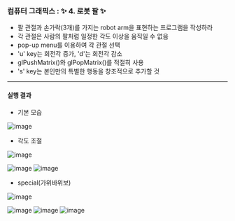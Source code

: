### 컴퓨터 그래픽스 : ✨ 4. 로봇 팔 ✨

- 팔 관절과 손가락(3개)를 가지는 robot arm을 표현하는 프로그램을 작성하라
- 각 관절은 사람의 팔처럼 일정한 각도 이상을 움직일 수 없음
- pop-up menu를 이용하여 각 관절 선택
- 'u' key는 회전각 증가, 'd'는 회전각 감소
- glPushMatrix()와 glPopMatrix()를 적절히 사용
- 's' key는 본인만의 특별한 행동을 창조적으로 추가할 것

***

#### 실행 결과

- 기본 모습

![image](https://user-images.githubusercontent.com/85846475/122667778-8beebd00-d1ef-11eb-8f8d-c4457e698ec5.png)

- 각도 조절

![image](https://user-images.githubusercontent.com/85846475/122668723-6a440480-d1f4-11eb-8326-d37ba9c98e9d.png)

![image](https://user-images.githubusercontent.com/85846475/122667740-65c91d00-d1ef-11eb-925e-1bc58683c3a7.png)
![image](https://user-images.githubusercontent.com/85846475/122667749-6a8dd100-d1ef-11eb-999b-b549c97eb149.png)

- special(가위바위보)

![image](https://user-images.githubusercontent.com/85846475/122667800-ade83f80-d1ef-11eb-9b5c-29a1cfe8e3d0.png)

![image](https://user-images.githubusercontent.com/85846475/122667805-b2145d00-d1ef-11eb-85eb-f620bf59a379.png)
![image](https://user-images.githubusercontent.com/85846475/122667806-b476b700-d1ef-11eb-86b8-1cb6144bfa6f.png)
![image](https://user-images.githubusercontent.com/85846475/122667808-b6407a80-d1ef-11eb-8912-51b2a19a4a94.png)

